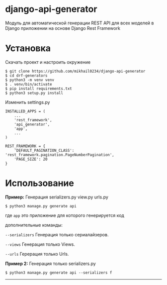 # django-api-generator

Модуль для автоматической генерации REST API для всех моделей в Django приложении на основе Django Rest Framework

# Установка 

Скачать проект и настроить окружение
    

    $ git clone https://github.com/mikhail0234/django-api-generator
    $ cd drf-generators
    $ python3 -m venv venv
    $ . venv/bin/activate
    $ pip install requirements.txt
    $ python3 setup.py install
    
Изменить settings.py 


    INSTALLED_APPS = (
        ...
        'rest_framework',
        'api_generator',
        'app',
        ...
    )

    REST_FRAMEWORK = {
        'DEFAULT_PAGINATION_CLASS': 'rest_framework.pagination.PageNumberPagination',
        'PAGE_SIZE': 20
    }


# Использование

**Пример:** Генерация serializers.py view.py urls.py


    $ python3 manage.py generate api 
где ``app`` это приложение для которого генерируется код

дополнительные команды:
  
  ``--serializers``          Генерация только сериалайзеров.
  
  ``--views``                Генерация только Views.
  
  ``--urls``                 Герерация только Urls.




**Пример 2:** Генерация только serializers.py 

    $ python3 manage.py generate api --serializers f

-------------------
